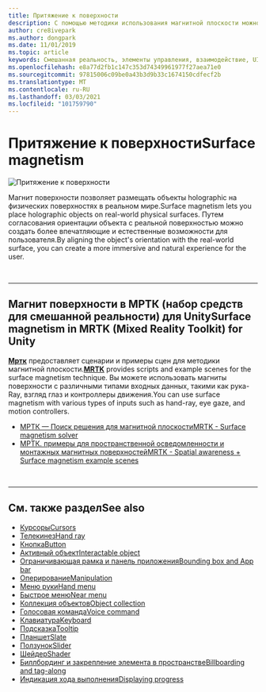 ```yaml
---
title: Притяжение к поверхности
description: С помощью методики использования магнитной плоскости можно поместить объект holographic в реальную физическую поверхность.
author: cre8ivepark
ms.author: dongpark
ms.date: 11/01/2019
ms.topic: article
keywords: Смешанная реальность, элементы управления, взаимодействие, UI, UX, гарнитура смешанной реальности, гарнитура Windows Mixed Reality, гарнитура виртуальной реальности, HoloLens, МРТК, набор средств для смешанной реальности, магнит поверхности
ms.openlocfilehash: e8a77d2fb1c147c353d74349961977f27aea71e0
ms.sourcegitcommit: 97815006c09be0a43b3d9b33c1674150cdfecf2b
ms.translationtype: MT
ms.contentlocale: ru-RU
ms.lasthandoff: 03/03/2021
ms.locfileid: "101759790"
---
```

# <a name="surface-magnetism"></a><span data-ttu-id="e724c-104">Притяжение к поверхности</span><span class="sxs-lookup"><span data-stu-id="e724c-104">Surface magnetism</span></span>

![Притяжение к поверхности](images/MRTK_SurfaceMagnetism.gif)

<span data-ttu-id="e724c-106">Магнит поверхности позволяет размещать объекты holographic на физических поверхностях в реальном мире.</span><span class="sxs-lookup"><span data-stu-id="e724c-106">Surface magnetism lets you place holographic objects on real-world physical surfaces.</span></span> <span data-ttu-id="e724c-107">Путем согласования ориентации объекта с реальной поверхностью можно создать более впечатляющие и естественные возможности для пользователя.</span><span class="sxs-lookup"><span data-stu-id="e724c-107">By aligning the object's orientation with the real-world surface, you can create a more immersive and natural experience for the user.</span></span>

<br>

---

## <a name="surface-magnetism-in-mrtk-mixed-reality-toolkit-for-unity"></a><span data-ttu-id="e724c-108">Магнит поверхности в МРТК (набор средств для смешанной реальности) для Unity</span><span class="sxs-lookup"><span data-stu-id="e724c-108">Surface magnetism in MRTK (Mixed Reality Toolkit) for Unity</span></span>

<span data-ttu-id="e724c-109">**[Мртк](https://github.com/Microsoft/MixedRealityToolkit-Unity)** предоставляет сценарии и примеры сцен для методики магнитной плоскости.</span><span class="sxs-lookup"><span data-stu-id="e724c-109">**[MRTK](https://github.com/Microsoft/MixedRealityToolkit-Unity)** provides scripts and example scenes for the surface magnetism technique.</span></span> <span data-ttu-id="e724c-110">Вы можете использовать магниты поверхности с различными типами входных данных, такими как рука-Ray, взгляд глаз и контроллеры движения.</span><span class="sxs-lookup"><span data-stu-id="e724c-110">You can use surface magnetism with various types of inputs such as hand-ray, eye gaze, and motion controllers.</span></span>

* [<span data-ttu-id="e724c-111">МРТК — Поиск решения для магнитной плоскости</span><span class="sxs-lookup"><span data-stu-id="e724c-111">MRTK - Surface magnetism solver</span></span>](https://docs.microsoft.com/windows/mixed-reality/mrtk-docs/features/ux-building-blocks/solvers/solver.md#surfacemagnetism)
* [<span data-ttu-id="e724c-112">МРТК. примеры для пространственной осведомленности и монтажных магнитных поверхностей</span><span class="sxs-lookup"><span data-stu-id="e724c-112">MRTK - Spatial awareness + Surface magnetism example scenes</span></span>](https://github.com/microsoft/MixedRealityToolkit-Unity/blob/mrtk_development/Assets/MRTK/Examples/Demos/Solvers/Scenes/SurfaceMagnetismSpatialAwarenessExample.unity)

<br>

---

## <a name="see-also"></a><span data-ttu-id="e724c-113">См. также раздел</span><span class="sxs-lookup"><span data-stu-id="e724c-113">See also</span></span>

* [<span data-ttu-id="e724c-114">Курсоры</span><span class="sxs-lookup"><span data-stu-id="e724c-114">Cursors</span></span>](cursors.md)
* [<span data-ttu-id="e724c-115">Телекинез</span><span class="sxs-lookup"><span data-stu-id="e724c-115">Hand ray</span></span>](point-and-commit.md)
* [<span data-ttu-id="e724c-116">Кнопка</span><span class="sxs-lookup"><span data-stu-id="e724c-116">Button</span></span>](button.md)
* [<span data-ttu-id="e724c-117">Активный объект</span><span class="sxs-lookup"><span data-stu-id="e724c-117">Interactable object</span></span>](interactable-object.md)
* [<span data-ttu-id="e724c-118">Ограничивающая рамка и панель приложения</span><span class="sxs-lookup"><span data-stu-id="e724c-118">Bounding box and App bar</span></span>](app-bar-and-bounding-box.md)
* [<span data-ttu-id="e724c-119">Оперирование</span><span class="sxs-lookup"><span data-stu-id="e724c-119">Manipulation</span></span>](direct-manipulation.md)
* [<span data-ttu-id="e724c-120">Меню руки</span><span class="sxs-lookup"><span data-stu-id="e724c-120">Hand menu</span></span>](hand-menu.md)
* [<span data-ttu-id="e724c-121">Быстрое меню</span><span class="sxs-lookup"><span data-stu-id="e724c-121">Near menu</span></span>](near-menu.md)
* [<span data-ttu-id="e724c-122">Коллекция объектов</span><span class="sxs-lookup"><span data-stu-id="e724c-122">Object collection</span></span>](object-collection.md)
* [<span data-ttu-id="e724c-123">Голосовая команда</span><span class="sxs-lookup"><span data-stu-id="e724c-123">Voice command</span></span>](voice-input.md)
* [<span data-ttu-id="e724c-124">Клавиатура</span><span class="sxs-lookup"><span data-stu-id="e724c-124">Keyboard</span></span>](keyboard.md)
* [<span data-ttu-id="e724c-125">Подсказка</span><span class="sxs-lookup"><span data-stu-id="e724c-125">Tooltip</span></span>](tooltip.md)
* [<span data-ttu-id="e724c-126">Планшет</span><span class="sxs-lookup"><span data-stu-id="e724c-126">Slate</span></span>](slate.md)
* [<span data-ttu-id="e724c-127">Ползунок</span><span class="sxs-lookup"><span data-stu-id="e724c-127">Slider</span></span>](slider.md)
* [<span data-ttu-id="e724c-128">Шейдер</span><span class="sxs-lookup"><span data-stu-id="e724c-128">Shader</span></span>](shader.md)
* [<span data-ttu-id="e724c-129">Биллбординг и закрепление элемента в пространстве</span><span class="sxs-lookup"><span data-stu-id="e724c-129">Billboarding and tag-along</span></span>](billboarding-and-tag-along.md)
* [<span data-ttu-id="e724c-130">Индикация хода выполнения</span><span class="sxs-lookup"><span data-stu-id="e724c-130">Displaying progress</span></span>](progress.md)

